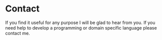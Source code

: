 # Contact

If you find it useful for any purpose I will be glad to hear from you.
If you need help to develop a programming or domain specific language please contact me.

